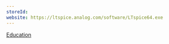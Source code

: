 ```yaml
---
storeId: 
website: https://ltspice.analog.com/software/LTspice64.exe
---
```


[Education](../Education.md)